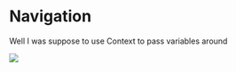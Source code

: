 # Navigation 

Well I was suppose to use Context to pass variables around

![](https://github.com/lisabroadhead/MERN/blob/main/react/navigation/ezgif.com-gif-maker.gif)
